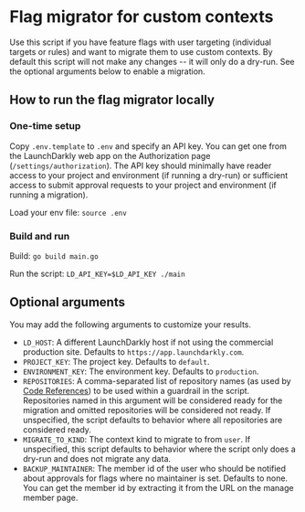 # Flag migrator for custom contexts

Use this script if you have feature flags with user targeting (individual targets or rules) and want to migrate them to use custom contexts. By default this script will not make any changes -- it will only do a dry-run. See the optional arguments below to enable a migration.

## How to run the flag migrator locally

### One-time setup

Copy `.env.template` to `.env` and specify an API key. You can get one from the LaunchDarkly web app on the Authorization page (`/settings/authorization`). The API key should minimally have reader access to your project and environment (if running a dry-run) or sufficient access to submit approval requests to your project and environment (if running a migration).

Load your env file: `source .env`

### Build and run

Build: `go build main.go`

Run the script: `LD_API_KEY=$LD_API_KEY ./main`

## Optional arguments

You may add the following arguments to customize your results.

* `LD_HOST`: A different LaunchDarkly host if not using the commercial production site. Defaults to `https://app.launchdarkly.com`.
* `PROJECT_KEY`: The project key. Defaults to `default`.
* `ENVIRONMENT_KEY`: The environment key. Defaults to `production`.
* `REPOSITORIES`: A comma-separated list of repository names (as used by [Code References](https://docs.launchdarkly.com/home/code/code-references)) to be used within a guardrail in the script. Repositories named in this argument will be considered ready for the migration and omitted repositories will be considered not ready. If unspecified, the script defaults to behavior where all repositories are considered ready.
* `MIGRATE_TO_KIND`: The context kind to migrate to from `user`. If unspecified, this script defaults to behavior where the script only does a dry-run and does not migrate any data.
* `BACKUP_MAINTAINER`: The member id of the user who should be notified about approvals for flags where no maintainer is set. Defaults to none. You can get the member id by extracting it from the URL on the manage member page.